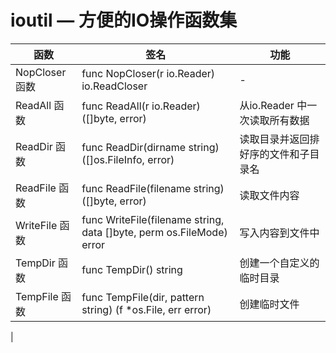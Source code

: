 # ioutil — 方便的IO操作函数集

| 函数 | 签名 | 功能 |
| --- | --- | --- |
| NopCloser 函数 | func NopCloser(r io.Reader) io.ReadCloser | - |
| ReadAll 函数 | func ReadAll(r io.Reader) ([]byte, error) | 从io.Reader 中一次读取所有数据 |
| ReadDir 函数 | func ReadDir(dirname string) ([]os.FileInfo, error) | 读取目录并返回排好序的文件和子目录名 |
| ReadFile 函数 | func ReadFile(filename string) ([]byte, error) | 读取文件内容 |
| WriteFile 函数 | func WriteFile(filename string, data []byte, perm os.FileMode) error | 写入内容到文件中 |
| TempDir 函数 | func TempDir() string | 创建一个自定义的临时目录 |
| TempFile 函数 | func TempFile(dir, pattern string) (f *os.File, err error) | 创建临时文件 |
|
